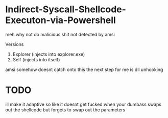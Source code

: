 # Indirect-Syscall-Shellcode-Executon-via-Powershell
meh why not do malicious shit not detected by amsi




Versions
1. Explorer (injects into explorer.exe)
2. Self (injects into itself)


amsi somehow doesnt catch onto this the next step for me is dll unhooking

# TODO 

ill make it adaptive so like it doesnt get fucked when your dumbass swaps out the shellcode but forgets to swap out the parameters
